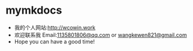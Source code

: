 # mymkdocs
- 我的个人网站:http://wcowin.work
- 欢迎联系我 Email:1135801806@qq.com or wangkewen821@gmail.com
- Hope you can have a good time!
